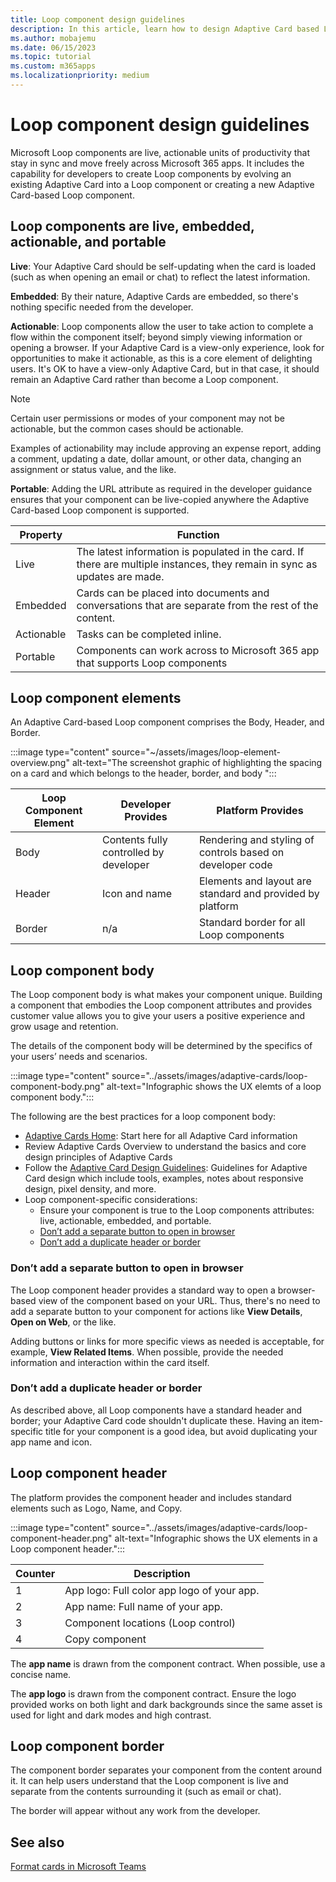 ```yaml
---
title: Loop component design guidelines 
description: In this article, learn how to design Adaptive Card based Loop components.
ms.author: mobajemu
ms.date: 06/15/2023
ms.topic: tutorial
ms.custom: m365apps
ms.localizationpriority: medium
---
```


# Loop component design guidelines

Microsoft Loop components are live, actionable units of productivity that stay in sync and move freely across Microsoft 365 apps. It includes the capability for developers to create Loop components by evolving an existing Adaptive Card into a Loop component or creating a new Adaptive Card-based Loop component.

## Loop components are live, embedded, actionable, and portable

**Live**: Your Adaptive Card should be self-updating when the card is loaded (such as when opening an email or chat) to reflect the latest information.

**Embedded**: By their nature, Adaptive Cards are embedded, so there's nothing specific needed from the developer.

**Actionable**: Loop components allow the user to take action to complete a flow within the component itself; beyond simply viewing information or opening a browser. If your Adaptive Card is a view-only experience, look for opportunities to make it actionable, as this is a core element of delighting users. It's OK to have a view-only Adaptive Card, but in that case, it should remain an Adaptive Card rather than become a Loop component.

   > [!NOTE]
   > Certain user permissions or modes of your component may not be actionable, but the common cases should be actionable.

   Examples of actionability may include approving an expense report, adding a comment, updating a date, dollar amount, or other data, changing an assignment or status value, and the like.

**Portable**: Adding the URL attribute as required in the developer guidance ensures that your component can be live-copied anywhere the Adaptive Card-based Loop component is supported.

|Property|Function|
|---|---|
|Live| The latest information is populated in the card. If there are multiple instances, they remain in sync as updates are made. |
|Embedded |  Cards can be placed into documents and conversations that are separate from the rest of the content. |
| Actionable | Tasks can be completed inline. |
| Portable | Components can work across to Microsoft 365 app that supports Loop components |

## Loop component elements

An Adaptive Card-based Loop component comprises the Body, Header, and Border.

:::image type="content" source="~/assets/images/loop-element-overview.png" alt-text="The screenshot graphic of highlighting the spacing on a card and which belongs to the header, border, and body ":::

|Loop Component Element | Developer Provides | Platform Provides|
|---|---|---|
|Body| Contents fully controlled by developer |Rendering and styling of controls based on developer code|
|Header | Icon and name | Elements and layout are standard and provided by platform |
|Border | n/a | Standard border for all Loop components|

## Loop component body

The Loop component body is what makes your component unique. Building a component that embodies the Loop component attributes and provides customer value allows you to give your users a positive experience and grow usage and retention.

The details of the component body will be determined by the specifics of your users’ needs and scenarios.

:::image type="content" source="../assets/images/adaptive-cards/loop-component-body.png" alt-text="Infographic shows the UX elemts of a loop component body.":::

The following are the best practices for a loop component body:

* [Adaptive Cards Home](https://adaptivecards.io): Start here for all Adaptive Card information
* Review Adaptive Cards Overview to understand the basics and core design principles of Adaptive Cards
* Follow the [Adaptive Card Design Guidelines](../task-modules-and-cards/cards/design-effective-cards.md): Guidelines for Adaptive Card design which include tools, examples, notes about responsive design, pixel density, and more.
* Loop component-specific considerations:
  * Ensure your component is true to the Loop components attributes: live, actionable, embedded, and portable.
  * [Don’t add a separate button to open in browser](#dont-add-a-separate-button-to-open-in-browser)
  * [Don’t add a duplicate header or border](#dont-add-a-duplicate-header-or-border)

### Don’t add a separate button to open in browser

The Loop component header provides a standard way to open a browser-based view of the component based on your URL. Thus, there's no need to add a separate button to your component for actions like **View Details**, **Open on Web**, or the like.

Adding buttons or links for more specific views as needed is acceptable, for example, **View Related Items**. When possible, provide the needed information and interaction within the card itself.

### Don’t add a duplicate header or border

As described above, all Loop components have a standard header and border; your Adaptive Card code shouldn't duplicate these. Having an item-specific title for your component is a good idea, but avoid duplicating your app name and icon.

## Loop component header

The platform provides the component header and includes standard elements such as Logo, Name, and Copy.

:::image type="content" source="../assets/images/adaptive-cards/loop-component-header.png" alt-text="Infographic shows the UX elements in a Loop component header.":::

|Counter  |Description  |
|---------|---------|
|1     |  App logo: Full color app logo of your app.       |
|2     |  App name:  Full name of your app.       |
|3     |  Component locations (Loop control)       |
|4     |  Copy component      |

The **app name** is drawn from the component contract. When possible, use a concise name.

The **app logo** is drawn from the component contract. Ensure the logo provided works on both light and dark backgrounds since the same asset is used for light and dark modes and high contrast.

## Loop component border

The component border separates your component from the content around it. It can help users understand that the Loop component is live and separate from the contents surrounding it (such as email or chat).

The border will appear without any work from the developer.

## See also

[Format cards in Microsoft Teams](cards-loop-component.md)
